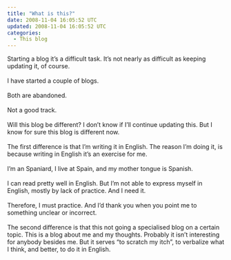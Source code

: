 ```yaml
---
title: "What is this?"
date: 2008-11-04 16:05:52 UTC
updated: 2008-11-04 16:05:52 UTC
categories:
  - This blog
---
```


Starting a blog it’s a difficult task. It’s not nearly as difficult as keeping
updating it, of course.
<br /><br />
I have started a couple of blogs.
<br /><br />
Both are abandoned.
<br /><br />
Not a good track.
<br /><br />
Will this blog be different? I don’t know if I’ll continue updating this. But I
know for sure this blog is different now.
<br /><br />
The first difference is that I’m writing it in English. The reason I’m doing it,
is because writing in English it’s an exercise for me.
<br /><br />
I’m an Spaniard, I live at Spain, and my mother tongue is Spanish.
<br /><br />
I can read pretty well in English. But I’m not able to express myself in
English, mostly by lack of practice. And I need it.
<br /><br />
Therefore, I must practice. And I’d thank you when you point me to something
unclear or incorrect.
<br /><br />
The second difference is that this not going a specialised blog on a certain
topic. This is a blog about me and my thoughts. Probably it isn’t interesting
for anybody besides me. But it serves “to scratch my itch”, to verbalize what I
think, and better, to do it in English.
